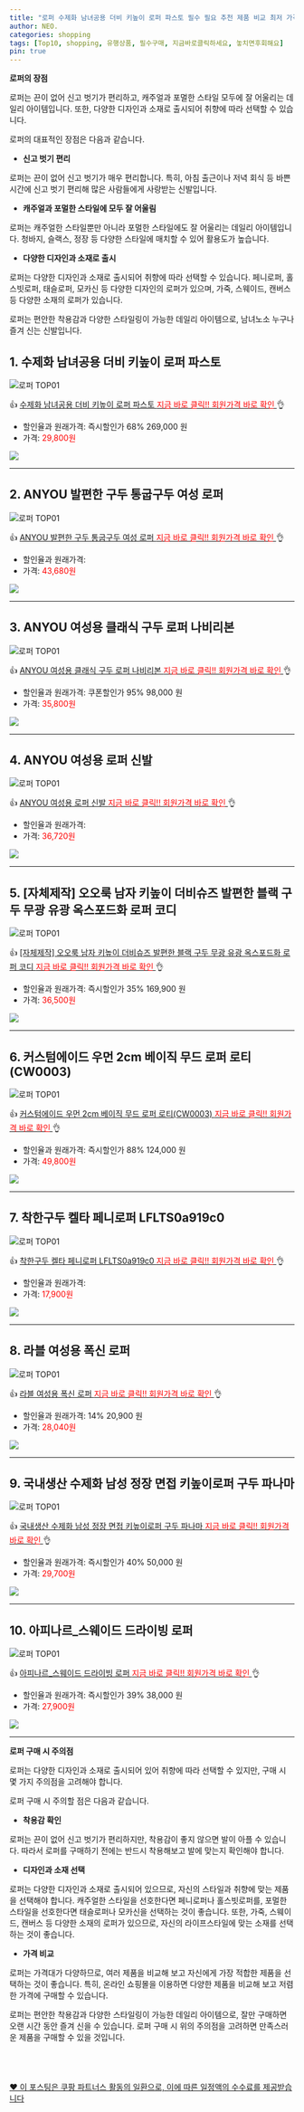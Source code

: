 ```yaml
---
title: "로퍼 수제화 남녀공용 더비 키높이 로퍼 파스토 필수 필요 추천 제품 비교 최저 가격 비교 장점 구매 후기 구매평"
author: NEO.
categories: shopping
tags: [Top10, shopping, 유행상품, 필수구매, 지금바로클릭하세요, 놓치면후회해요]
pin: true
---
```

**로퍼의 장점**

로퍼는 끈이 없어 신고 벗기가 편리하고, 캐주얼과 포멀한 스타일 모두에 잘 어울리는 데일리 아이템입니다. 또한, 다양한 디자인과 소재로 출시되어 취향에 따라 선택할 수 있습니다.

로퍼의 대표적인 장점은 다음과 같습니다.

* **신고 벗기 편리**

로퍼는 끈이 없어 신고 벗기가 매우 편리합니다. 특히, 아침 출근이나 저녁 회식 등 바쁜 시간에 신고 벗기 편리해 많은 사람들에게 사랑받는 신발입니다.

* **캐주얼과 포멀한 스타일에 모두 잘 어울림**

로퍼는 캐주얼한 스타일뿐만 아니라 포멀한 스타일에도 잘 어울리는 데일리 아이템입니다. 청바지, 슬랙스, 정장 등 다양한 스타일에 매치할 수 있어 활용도가 높습니다.

* **다양한 디자인과 소재로 출시**

로퍼는 다양한 디자인과 소재로 출시되어 취향에 따라 선택할 수 있습니다. 페니로퍼, 홀스빗로퍼, 태슬로퍼, 모카신 등 다양한 디자인의 로퍼가 있으며, 가죽, 스웨이드, 캔버스 등 다양한 소재의 로퍼가 있습니다.

로퍼는 편안한 착용감과 다양한 스타일링이 가능한 데일리 아이템으로, 남녀노소 누구나 즐겨 신는 신발입니다.

   

## 1. 수제화 남녀공용 더비 키높이 로퍼 파스토

![로퍼 TOP01](https://thumbnail10.coupangcdn.com/thumbnails/remote/490x490ex/image/vendor_inventory/67bc/da1194e1f9e22d7f3412a8c0c4d2eb9265221fd1df14c353419fd5c37d48.jpg)


👍 [수제화 남녀공용 더비 키높이 로퍼 파스토 <font color=red> 지금 바로 클릭!! 회원가격 바로 확인 </font> ](https://link.coupang.com/re/AFFSDP?lptag=AF3617701&subid=GithubCoopas&pageKey=6801381542&traceid=V0-153&itemId=16056448237&vendorItemId=83442298100) 👌 


- 할인율과 원래가격: 즉시할인가 68%  269,000   원
- 가격: <span style='color:red'>29,800원</span>

[![](/discount_price.png)](https://link.coupang.com/re/AFFSDP?lptag=AF3617701&subid=GithubCoopas&pageKey=6801381542&traceid=V0-153&itemId=16056448237&vendorItemId=83442298100)

---


   

## 2. ANYOU 발편한 구두 통굽구두 여성 로퍼

![로퍼 TOP01](https://thumbnail10.coupangcdn.com/thumbnails/remote/490x490ex/image/vendor_inventory/8a4e/136742002c039b98220d5e6e2fc4cd83a83071d3f68d185ba72d3202a65c.jpeg)


👍 [ANYOU 발편한 구두 통굽구두 여성 로퍼 <font color=red> 지금 바로 클릭!! 회원가격 바로 확인 </font> ](https://link.coupang.com/re/AFFSDP?lptag=AF3617701&subid=GithubCoopas&pageKey=7621711977&traceid=V0-153&itemId=20208687148&vendorItemId=87707396853) 👌 


- 할인율과 원래가격: 
- 가격: <span style='color:red'>43,680원</span>

[![](/discount_price.png)](https://link.coupang.com/re/AFFSDP?lptag=AF3617701&subid=GithubCoopas&pageKey=7621711977&traceid=V0-153&itemId=20208687148&vendorItemId=87707396853)

---


   

## 3. ANYOU 여성용 클래식 구두 로퍼 나비리본

![로퍼 TOP01](https://thumbnail9.coupangcdn.com/thumbnails/remote/490x490ex/image/vendor_inventory/df98/e002048a2789c67bc242a1235229a9c47ed9b302948ff7804e3a3649b52d.jpg)


👍 [ANYOU 여성용 클래식 구두 로퍼 나비리본 <font color=red> 지금 바로 클릭!! 회원가격 바로 확인 </font> ](https://link.coupang.com/re/AFFSDP?lptag=AF3617701&subid=GithubCoopas&pageKey=7659985793&traceid=V0-153&itemId=20404937834&vendorItemId=87645651140) 👌 


- 할인율과 원래가격: 쿠폰할인가 95%  98,000   원
- 가격: <span style='color:red'>35,800원</span>

[![](/discount_price.png)](https://link.coupang.com/re/AFFSDP?lptag=AF3617701&subid=GithubCoopas&pageKey=7659985793&traceid=V0-153&itemId=20404937834&vendorItemId=87645651140)

---


   

## 4. ANYOU 여성용 로퍼 신발

![로퍼 TOP01](https://thumbnail8.coupangcdn.com/thumbnails/remote/490x490ex/image/vendor_inventory/a9e7/fed8e15ce31fb751891a579ab078e89f5230d975ed8c1ca09b275536d349.jpeg)


👍 [ANYOU 여성용 로퍼 신발 <font color=red> 지금 바로 클릭!! 회원가격 바로 확인 </font> ](https://link.coupang.com/re/AFFSDP?lptag=AF3617701&subid=GithubCoopas&pageKey=7560621240&traceid=V0-153&itemId=19918015649&vendorItemId=87304902058) 👌 


- 할인율과 원래가격: 
- 가격: <span style='color:red'>36,720원</span>

[![](/discount_price.png)](https://link.coupang.com/re/AFFSDP?lptag=AF3617701&subid=GithubCoopas&pageKey=7560621240&traceid=V0-153&itemId=19918015649&vendorItemId=87304902058)

---


   

## 5. [자체제작] 오오룩 남자 키높이 더비슈즈 발편한 블랙 구두 무광 유광 옥스포드화 로퍼 코디

![로퍼 TOP01](https://thumbnail10.coupangcdn.com/thumbnails/remote/490x490ex/image/vendor_inventory/a704/b60db33b16a3d1ba7338eecf1b013f47abd69d5a865aa3ee07babeb39e26.jpg)


👍 [[자체제작] 오오룩 남자 키높이 더비슈즈 발편한 블랙 구두 무광 유광 옥스포드화 로퍼 코디 <font color=red> 지금 바로 클릭!! 회원가격 바로 확인 </font> ](https://link.coupang.com/re/AFFSDP?lptag=AF3617701&subid=GithubCoopas&pageKey=6266356655&traceid=V0-153&itemId=12789635076&vendorItemId=80055705468) 👌 


- 할인율과 원래가격: 즉시할인가 35%  169,900   원
- 가격: <span style='color:red'>36,500원</span>

[![](/discount_price.png)](https://link.coupang.com/re/AFFSDP?lptag=AF3617701&subid=GithubCoopas&pageKey=6266356655&traceid=V0-153&itemId=12789635076&vendorItemId=80055705468)

---


   

## 6. 커스텀에이드 우먼 2cm 베이직 무드 로퍼 로티(CW0003)

![로퍼 TOP01](https://thumbnail8.coupangcdn.com/thumbnails/remote/490x490ex/image/vendor_inventory/6415/2c89657a7c20e710912aa6a9d72b0ecefe904f2827a256e96bc99b85243b.jpg)


👍 [커스텀에이드 우먼 2cm 베이직 무드 로퍼 로티(CW0003) <font color=red> 지금 바로 클릭!! 회원가격 바로 확인 </font> ](https://link.coupang.com/re/AFFSDP?lptag=AF3617701&subid=GithubCoopas&pageKey=7322104959&traceid=V0-153&itemId=18781992306&vendorItemId=85913351675) 👌 


- 할인율과 원래가격: 즉시할인가 88%  124,000   원
- 가격: <span style='color:red'>49,800원</span>

[![](/discount_price.png)](https://link.coupang.com/re/AFFSDP?lptag=AF3617701&subid=GithubCoopas&pageKey=7322104959&traceid=V0-153&itemId=18781992306&vendorItemId=85913351675)

---


   

## 7. 착한구두 켈타 페니로퍼 LFLTS0a919c0

![로퍼 TOP01](https://thumbnail7.coupangcdn.com/thumbnails/remote/490x490ex/image/retail/images/6432264774041272-df8a0d4b-039d-4731-bfb6-e645b5c7c6b5.jpg)


👍 [착한구두 켈타 페니로퍼 LFLTS0a919c0 <font color=red> 지금 바로 클릭!! 회원가격 바로 확인 </font> ](https://link.coupang.com/re/AFFSDP?lptag=AF3617701&subid=GithubCoopas&pageKey=285400333&traceid=V0-153&itemId=272685830&vendorItemId=5268203255) 👌 


- 할인율과 원래가격: 
- 가격: <span style='color:red'>17,900원</span>

[![](/discount_price.png)](https://link.coupang.com/re/AFFSDP?lptag=AF3617701&subid=GithubCoopas&pageKey=285400333&traceid=V0-153&itemId=272685830&vendorItemId=5268203255)

---


   

## 8. 라블 여성용 폭신 로퍼

![로퍼 TOP01](https://thumbnail7.coupangcdn.com/thumbnails/remote/490x490ex/image/retail/images/2020/02/13/11/6/43e1c5f8-805b-4ed9-89a7-72b86ed9a391.jpg)


👍 [라블 여성용 폭신 로퍼 <font color=red> 지금 바로 클릭!! 회원가격 바로 확인 </font> ](https://link.coupang.com/re/AFFSDP?lptag=AF3617701&subid=GithubCoopas&pageKey=1268826262&traceid=V0-153&itemId=2272693087&vendorItemId=70269893883) 👌 


- 할인율과 원래가격: 14%  20,900   원
- 가격: <span style='color:red'>28,040원</span>

[![](/discount_price.png)](https://link.coupang.com/re/AFFSDP?lptag=AF3617701&subid=GithubCoopas&pageKey=1268826262&traceid=V0-153&itemId=2272693087&vendorItemId=70269893883)

---


   

## 9. 국내생산 수제화 남성 정장 면접 키높이로퍼 구두 파나마

![로퍼 TOP01](https://thumbnail10.coupangcdn.com/thumbnails/remote/490x490ex/image/vendor_inventory/1f1b/36380a3cb22a4dca68874ef3386eb7d8b0e8555efe2482f8c11b681739fe.jpg)


👍 [국내생산 수제화 남성 정장 면접 키높이로퍼 구두 파나마 <font color=red> 지금 바로 클릭!! 회원가격 바로 확인 </font> ](https://link.coupang.com/re/AFFSDP?lptag=AF3617701&subid=GithubCoopas&pageKey=6271609713&traceid=V0-153&itemId=12828556104&vendorItemId=82053805072) 👌 


- 할인율과 원래가격: 즉시할인가 40%  50,000   원
- 가격: <span style='color:red'>29,700원</span>

[![](/discount_price.png)](https://link.coupang.com/re/AFFSDP?lptag=AF3617701&subid=GithubCoopas&pageKey=6271609713&traceid=V0-153&itemId=12828556104&vendorItemId=82053805072)

---


   

## 10. 아피나르_스웨이드 드라이빙 로퍼

![로퍼 TOP01](https://thumbnail10.coupangcdn.com/thumbnails/remote/490x490ex/image/retail/images/1071623607401600-8e1d8d7b-1cb8-4670-9f97-88994bdeed8c.jpg)


👍 [아피나르_스웨이드 드라이빙 로퍼 <font color=red> 지금 바로 클릭!! 회원가격 바로 확인 </font> ](https://link.coupang.com/re/AFFSDP?lptag=AF3617701&subid=GithubCoopas&pageKey=6776293257&traceid=V0-153&itemId=15923312299&vendorItemId=83130575286) 👌 


- 할인율과 원래가격: 즉시할인가 39%  38,000   원
- 가격: <span style='color:red'>27,900원</span>

[![](/discount_price.png)](https://link.coupang.com/re/AFFSDP?lptag=AF3617701&subid=GithubCoopas&pageKey=6776293257&traceid=V0-153&itemId=15923312299&vendorItemId=83130575286)

---
**로퍼 구매 시 주의점**

로퍼는 다양한 디자인과 소재로 출시되어 있어 취향에 따라 선택할 수 있지만, 구매 시 몇 가지 주의점을 고려해야 합니다.

로퍼 구매 시 주의할 점은 다음과 같습니다.

* **착용감 확인**

로퍼는 끈이 없어 신고 벗기가 편리하지만, 착용감이 좋지 않으면 발이 아플 수 있습니다. 따라서 로퍼를 구매하기 전에는 반드시 착용해보고 발에 맞는지 확인해야 합니다.

* **디자인과 소재 선택**

로퍼는 다양한 디자인과 소재로 출시되어 있으므로, 자신의 스타일과 취향에 맞는 제품을 선택해야 합니다. 캐주얼한 스타일을 선호한다면 페니로퍼나 홀스빗로퍼를, 포멀한 스타일을 선호한다면 태슬로퍼나 모카신을 선택하는 것이 좋습니다. 또한, 가죽, 스웨이드, 캔버스 등 다양한 소재의 로퍼가 있으므로, 자신의 라이프스타일에 맞는 소재를 선택하는 것이 좋습니다.

* **가격 비교**

로퍼는 가격대가 다양하므로, 여러 제품을 비교해 보고 자신에게 가장 적합한 제품을 선택하는 것이 좋습니다. 특히, 온라인 쇼핑몰을 이용하면 다양한 제품을 비교해 보고 저렴한 가격에 구매할 수 있습니다.

로퍼는 편안한 착용감과 다양한 스타일링이 가능한 데일리 아이템으로, 잘만 구매하면 오랜 시간 동안 즐겨 신을 수 있습니다. 로퍼 구매 시 위의 주의점을 고려하면 만족스러운 제품을 구매할 수 있을 것입니다.<br><br><br><br><br> [ ❤  이 포스팅은 쿠팡 파트너스 활동의 일환으로, 이에 따른 일정액의 수수료를 제공받습니다](https://link.coupang.com/a/bcEFyh)